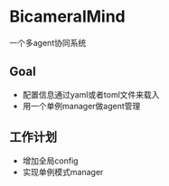 # BicameralMind

一个多agent协同系统

## Goal
- 配置信息通过yaml或者toml文件来载入
- 用一个单例manager做agent管理

## 工作计划
- 增加全局config
- 实现单例模式manager
